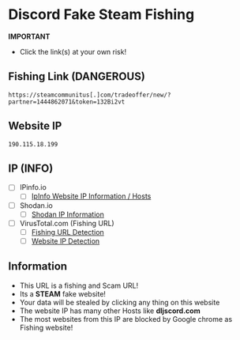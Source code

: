 # Discord Fake Steam Fishing

**IMPORTANT**
- Click the link(s) at your own risk!

## Fishing Link (DANGEROUS)
```
https://steamcommunitus[.]com/tradeoffer/new/?partner=1444862071&token=132Bi2vt
```
## Website IP
```
190.115.18.199
```

## IP (INFO)
- [ ] IPinfo.io
    - [ ] [IpInfo Website IP Information / Hosts](https://ipinfo.io/190.115.18.199)

- [ ] Shodan.io
    - [ ] [Shodan IP Information](https://www.shodan.io/host/190.115.18.199)

- [ ] VirusTotal.com (Fishing URL)
    - [ ] [Fishing URL Detection](https://www.virustotal.com/gui/url/49aced0e94c7972d70dc3f6edb859f287ff963aa6f9b880b965314023a8a171f)
    - [ ] [Website IP Detection](https://www.virustotal.com/gui/url/23f5ea5ff305d41e51bc99fab32958f5aa93b99a399c7d6dd64abde5c46ee38d/detection)
 
## Information
- This URL is a fishing and Scam URL!
- Its a **STEAM** fake website!
- Your data will be stealed by clicking any thing on this website
- The website IP has many other Hosts like **dljscord.com** 
- The most websites from this IP are blocked by Google chrome as Fishing website!

